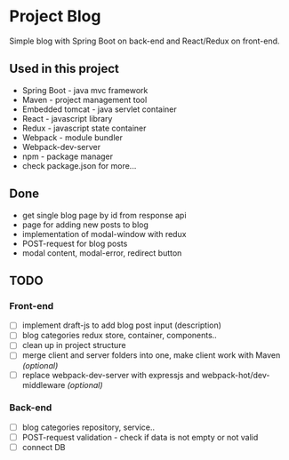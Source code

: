 # Project Blog
Simple blog with Spring Boot on back-end and React/Redux on front-end.

Used in this project
-----
* Spring Boot - java mvc framework
* Maven - project management tool
* Embedded tomcat - java servlet container
* React - javascript library
* Redux - javascript state container
* Webpack - module bundler
* Webpack-dev-server
* npm - package manager
* check package.json for more...

Done
----- 
* get single blog page by id from response api
* page for adding new posts to blog
* implementation of modal-window with redux
* POST-request for blog posts
* modal content, modal-error, redirect button

TODO
-----

### Front-end
- [ ] implement draft-js to add blog post input (description)
- [ ] blog categories redux store, container, components..
- [ ] clean up in project structure
- [ ] merge client and server folders into one, make client work with Maven *(optional)*
- [ ] replace webpack-dev-server with expressjs and webpack-hot/dev-middleware *(optional)*
### Back-end
- [ ] blog categories repository, service..
- [ ] POST-request validation - check if data is not empty or not valid
- [ ] connect DB